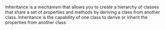 Inheritance is a mechanism that allows you to create a hierarchy of classes that share a set of properties and methods by deriving a class from another class. Inheritance is the capability of one class to derive or inherit the properties from another class

